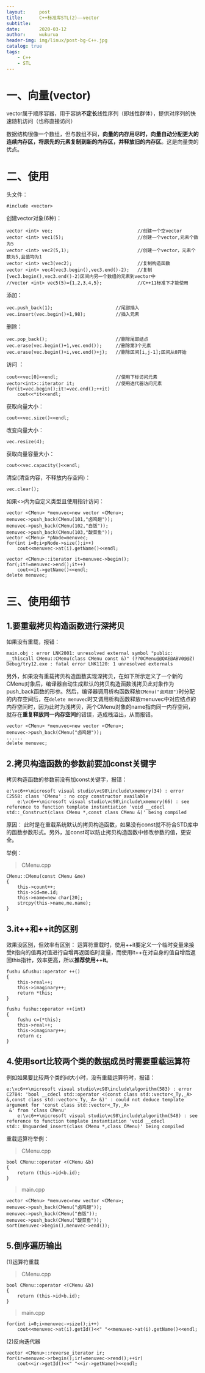 ```yaml
---
layout:     post
title:      C++标准库STL(2)——vector
subtitle:   
date:       2020-03-12
author:     wukurua
header-img: img/linux/post-bg-C++.jpg
catalog: true
tags:
    - C++
    - STL
---
```


# 一、向量(vector) #

vector属于顺序容器，用于容纳**不定长**线性序列（即线性群体），提供对序列的快速随机访问（也称直接访问）

数据结构很像一个数组，但与数组不同，**向量的内存用尽时，向量自动分配更大的连续内存区，将原先的元素复制到新的内存区，并释放旧的内存区**。这是向量类的优点。

# 二、使用 #
头文件：

	#include <vector>

创建vector对象(6种)：

	vector <int> vec;								//创建一个空vector
	vector <int> vec1(5);							//创建一个vector,元素个数为5
	vector <int> vec2(5,1);							//创建一个vector，元素个数为5,且值均为1	
	vector <int> vec3(vec2);						//复制构造函数
	vector <int> vec4(vec3.begin(),vec3.end()-2);	//复制[vec3.begin(),vec3.end()-2)区间内另一个数组的元素到vector中
	//vector <int> vec5(5)={1,2,3,4,5};				//C++11标准下才能使用

添加：
	
	vec.push_back(1);						//尾部插入
	vec.insert(vec.begin()+1,98);			//插入元素

删除：

	vec.pop_back();							//删除尾部结点
	vec.erase(vec.begin()+1,vec.end());		//删除第3个元素
	vec.erase(vec.begin()+i,vec.end()+j);	//删除区间[i,j-1];区间从0开始

访问	：

	
	cout<<vec[0]<<endl;						//使用下标访问元素
	vector<int>::iterator it;				//使用迭代器访问元素
	for(it=vec.begin();it!=vec.end();++it)
    	cout<<*it<<endl;

获取向量大小：
	
	cout<<vec.size()<<endl;

改变向量大小：

	vec.resize(4);

获取向量容量大小：

	cout<<vec.capacity()<<endl;

清空(清空内容，不释放内存空间)：

	vec.clear();

如果<>内为自定义类型且使用指针访问：

	vector <CMenu> *menuvec=new vector <CMenu>;
	menuvec->push_back(CMenu(101,"卤鸡翅"));
	menuvec->push_back(CMenu(102,"白饭"));
	menuvec->push_back(CMenu(103,"酸菜鱼"));
	vector <CMenu> *pNode=menuvec;
	for(int i=0;i<pNode->size();i++)
		cout<<menuvec->at(i).getName()<<endl;

	vector <CMenu>::iterator it=menuvec->begin();
	for(;it!=menuvec->end();it++)
		cout<<it->getName()<<endl;
	delete menuvec;

# 三、使用细节 #
## 1.要重载拷贝构造函数进行深拷贝 ##
如果没有重载，报错：

	main.obj : error LNK2001: unresolved external symbol "public: __thiscall CMenu::CMenu(class CMenu const &)" (??0CMenu@@QAE@ABV0@@Z)
	Debug/try12.exe : fatal error LNK1120: 1 unresolved externals

另外，如果没有重载拷贝构造函数实现深拷贝，在如下所示定义了一个新的CMenu对象后，编译器自动生成默认的拷贝构造函数浅拷贝此对象作为push_back函数的形参。然后，编译器调用析构函数释放`CMenu("卤鸡翅")`时分配的内存空间后，在`delete menuvec`时又调用析构函数释放menuvec中对应结点的内存空间时，因为此时为浅拷贝，两个CMenu对象的name指向同一内存空间，就存在**重复释放同一内存空间**的错误，造成栈溢出，从而报错。

	vector <CMenu> *menuvec=new vector <CMenu>;
	menuvec->push_back(CMenu("卤鸡翅"));
	......
	delete menuvec;

## 2.拷贝构造函数的参数前要加const关键字 ##

拷贝构造函数的参数前没有加const关键字，报错：

	e:\vc6++\microsoft visual studio\vc98\include\xmemory(34) : error C2558: class 'CMenu' : no copy constructor available
        e:\vc6++\microsoft visual studio\vc98\include\xmemory(66) : see reference to function template instantiation 'void __cdecl std::_Construct(class CMenu *,const class CMenu &)' being compiled

原因：
此时是在重载系统默认的拷贝构造函数，如果没有const就不符合STD库中的函数参数形式。另外，加const可以防止拷贝构造函数中修改参数的值，更安全。

举例：
>CMenu.cpp

	CMenu::CMenu(const CMenu &me)
	{
		this->count++;
		this->id=me.id;
		this->name=new char[20];
		strcpy(this->name,me.name);
	}

## 3.it++和++it的区别 ##
效果没区别，但效率有区别：
运算符重载时，使用++it要定义一个临时变量来接受it指向的值再对值进行自增再返回临时变量，而使用it++在对自身的值自增后返回this指针，效率更高，所以**推荐使用++it**。

	fushu &fushu::operator ++()
	{
		this->real++;
		this->imaginary++;
		return *this;
	}
	
	fushu fushu::operator ++(int)
	{
		fushu c=(*this);
		this->real++;
		this->imaginary++;
		return c;
	}

## 4.使用sort比较两个类的数据成员时需要重载运算符 ##
例如如果要比较两个类的id大小时，没有重载运算符时，报错：

	e:\vc6++\microsoft visual studio\vc98\include\algorithm(583) : error C2784: 'bool __cdecl std::operator <(const class std::vector<_Ty,_A> &,const class std::vector<_Ty,_A> &)' : could not deduce template argument for 'const class std::vector<_Ty,_A>
	 &' from 'class CMenu'
        e:\vc6++\microsoft visual studio\vc98\include\algorithm(548) : see reference to function template instantiation 'void __cdecl std::_Unguarded_insert(class CMenu *,class CMenu)' being compiled

重载运算符举例：

>CMenu.cpp

	bool CMenu::operator <(CMenu &b)
	{
		return (this->id<b.id);
	}

>main.cpp

	vector <CMenu> *menuvec=new vector <CMenu>;
	menuvec->push_back(CMenu("卤鸡翅"));
	menuvec->push_back(CMenu("白饭"));
	menuvec->push_back(CMenu("酸菜鱼"));
	sort(menuvec->begin(),menuvec->end());

## 5.倒序遍历输出 ##
(1)运算符重载

>CMenu.cpp

	bool CMenu::operator <(CMenu &b)
	{
		return (this->id>b.id);
	}

>main.cpp

	for(int i=0;i<menuvec->size();i++)
		cout<<menuvec->at(i).getId()<<" "<<menuvec->at(i).getName()<<endl;

(2)反向迭代器

	vector <CMenu>::reverse_iterator ir;
	for(ir=menuvec->rbegin();ir!=menuvec->rend();++ir)
		cout<<ir->getId()<<" "<<ir->getName()<<endl;




